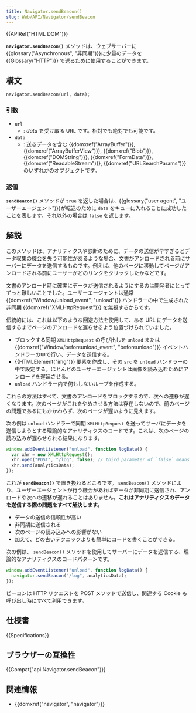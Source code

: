```yaml
---
title: Navigator.sendBeacon()
slug: Web/API/Navigator/sendBeacon
---
```


{{APIRef("HTML DOM")}}

**`navigator.sendBeacon()`** メソッドは、ウェブサーバーに{{glossary("Asynchronous", "非同期")}}に少量のデータを {{Glossary("HTTP")}} で送るために使用することができます。

## 構文

```
navigator.sendBeacon(url, data);
```

### 引数

- `url`
  - : _data_ を受け取る URL です。相対でも絶対でも可能です。
- `data`
  - : 送るデータを含む {{domxref("ArrayBuffer")}}, {{domxref("ArrayBufferView")}}, {{domxref("Blob")}}, {{domxref("DOMString")}}, {{domxref("FormData")}}, {{domxref("ReadableStream")}}, {{domxref("URLSearchParams")}} のいずれかのオブジェクトです。

### 返値

**`sendBeacon()`** メソッドが `true` を返した場合は、{{glossary("user agent", "ユーザーエージェント")}}が転送のために `data` をキューに入れることに成功したことを表します。それ以外の場合は `false` を返します。

## 解説

このメソッドは、アナリティクスや診断のために、データの送信が早すぎるとデータ収集の機会を失う可能性があるような場合、文書がアンロードされる前にサーバーにデータを送信するものです。例えば、他のページに移動してページがアンロードされる前にユーザーがどのリンクをクリックしたかなどです。

文書のアンロード時に確実にデータが送信されるようにするのは開発者にとってずっと難しいことでした。ユーザーエージェントは通常 {{domxref("Window/unload_event", "unload")}} ハンドラーの中で生成された非同期 {{domxref("XMLHttpRequest")}} を無視するからです。

伝統的には、これは以下のような回避方法を使用して、ある URL にデータを送信するまでページのアンロードを遅らせるよう位置づけられていました。

- ブロックする同期 `XMLHttpRequest` の呼び出しを `unload` または {{domxref("Window/beforeunload_event", "beforeunload")}} イベントハンドラーの中で行い、データを送信する。
- {{HTMLElement("img")}} 要素を作成し、その `src` を `unload` ハンドラーの中で設定する。ほとんどのユーザーエージェントは画像を読み込むためにアンロードを遅延させる。
- `unload` ハンドラー内で何もしないループを作成する。

これらの方法はすべて、文書のアンロードをブロックするので、次への遷移が遅くなります。次のページがこれをやめさせる方法は存在しないので、前のページの問題であるにもかかわらず、次のページが遅いように見えます。

次の例は `unload` ハンドラーで同期 `XMLHttpRequest` を送ってサーバにデータを送信しようとする理論的なアナリティクスのコードです。これは、次のページの読み込みが遅らせられる結果になります。

```js
window.addEventListener("unload", function logData() {
  var xhr = new XMLHttpRequest();
  xhr.open("POST", "/log", false); // third parameter of `false` means synchronous
  xhr.send(analyticsData);
});
```

これが **`sendBeacon()`** で置き換わるところです。 `sendBeacon()` メソッドにより、ユーザーエージェントが行う機会があればデータが非同期に送信され、アンロードや次への遷移が遅れることはありません。**これはアナリティクスのデータを送信する際の問題をすべて解決します。**

- データの送信の信頼性が高い
- 非同期に送信される
- 次のページの読み込みへの影響がない
- 加えて、どの古いテクニックよりも簡単にコードを書くことができる。

次の例は、 `sendBeacon()` メソッドを使用してサーバーにデータを送信する、理論的なアナリティクスのコードパターンです。

```js
window.addEventListener("unload", function logData() {
  navigator.sendBeacon("/log", analyticsData);
});
```

ビーコンは HTTP リクエストを POST メソッドで送信し、関連する Cookie も呼び出し時にすべて利用できます。

## 仕様書

{{Specifications}}

## ブラウザーの互換性

{{Compat("api.Navigator.sendBeacon")}}

## 関連情報

- {{domxref("navigator", "navigator")}}
